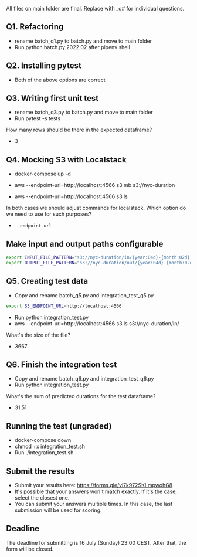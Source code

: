 All files on main folder are final. Replace with _q# for individual questions.

## Q1. Refactoring

- rename batch_q1.py to batch.py and move to main folder
- Run python batch.py 2022 02 after pipenv shell

## Q2. Installing pytest

- Both of the above options are correct

## Q3. Writing first unit test

- rename batch_q3.py to batch.py and move to main folder
- Run pytest -s tests

How many rows should be there in the expected dataframe?
- 3


## Q4. Mocking S3 with Localstack 

- docker-compose up -d

- aws --endpoint-url=http://localhost:4566 s3 mb s3://nyc-duration
- aws --endpoint-url=http://localhost:4566 s3 ls


In both cases we should adjust commands for localstack. Which option do we need to use for such purposes?

- `--endpoint-url`

## Make input and output paths configurable


```bash
export INPUT_FILE_PATTERN="s3://nyc-duration/in/{year:04d}-{month:02d}.parquet"
export OUTPUT_FILE_PATTERN="s3://nyc-duration/out/{year:04d}-{month:02d}.parquet"
```

## Q5. Creating test data

- Copy and rename batch_q5.py and integration_test_q5.py

```bash
export S3_ENDPOINT_URL=http://localhost:4566
```
- Run python integration_test.py
- aws --endpoint-url=http://localhost:4566 s3 ls s3://nyc-duration/in/

What's the size of the file?

- 3667


## Q6. Finish the integration test

- Copy and rename batch_q6.py and integration_test_q6.py
- Run python integration_test.py

What's the sum of predicted durations for the test dataframe?

- 31.51

## Running the test (ungraded)

- docker-compose down
- chmod +x integration_test.sh
- Run ./integration_test.sh


## Submit the results

* Submit your results here: https://forms.gle/vi7k972SKLmpwohG8
* It's possible that your answers won't match exactly. If it's the case, select the closest one.
* You can submit your answers multiple times. In this case, the last submission will be used for scoring.

## Deadline

The deadline for submitting is 16 July (Sunday) 23:00 CEST. After that, the form will be closed.
